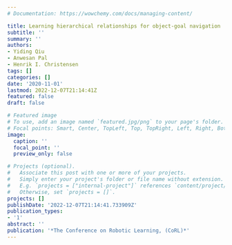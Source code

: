 ```yaml
---
# Documentation: https://wowchemy.com/docs/managing-content/

title: Learning hierarchical relationships for object-goal navigation
subtitle: ''
summary: ''
authors:
- Yiding Qiu
- Anwesan Pal
- Henrik I. Christensen
tags: []
categories: []
date: '2020-11-01'
lastmod: 2022-12-07T21:14:41Z
featured: false
draft: false

# Featured image
# To use, add an image named `featured.jpg/png` to your page's folder.
# Focal points: Smart, Center, TopLeft, Top, TopRight, Left, Right, BottomLeft, Bottom, BottomRight.
image:
  caption: ''
  focal_point: ''
  preview_only: false

# Projects (optional).
#   Associate this post with one or more of your projects.
#   Simply enter your project's folder or file name without extension.
#   E.g. `projects = ["internal-project"]` references `content/project/deep-learning/index.md`.
#   Otherwise, set `projects = []`.
projects: []
publishDate: '2022-12-07T21:14:41.733909Z'
publication_types:
- '1'
abstract: ''
publication: '*The Conference on Robotic Learning, (CoRL)*'
---
```

